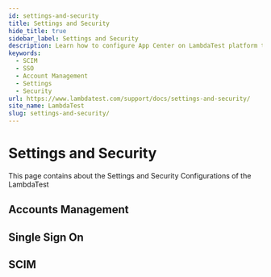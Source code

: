 ```yaml
---
id: settings-and-security
title: Settings and Security
hide_title: true
sidebar_label: Settings and Security
description: Learn how to configure App Center on LambdaTest platform to run App automation tests on real device cloud.
keywords:
  - SCIM
  - SSO
  - Account Management
  - Settings
  - Security
url: https://www.lambdatest.com/support/docs/settings-and-security/
site_name: LambdaTest
slug: settings-and-security/
---
```


<script type="application/ld+json"
      dangerouslySetInnerHTML={{ __html: JSON.stringify({
       "@context": "https://schema.org",
        "@type": "BreadcrumbList",
        "itemListElement": [{
          "@type": "ListItem",
          "position": 1,
          "name": "Home",
          "item": "https://www.lambdatest.com"
        },{
          "@type": "ListItem",
          "position": 2,
          "name": "Support",
          "item": "https://www.lambdatest.com/support/docs/"
        },{
          "@type": "ListItem",
          "position": 3,
          "name": "Settings and Security",
          "item": "https://www.lambdatest.com/support/docs/settings-and-security/"
        }]
      })
    }}
></script>

# Settings and Security

This page contains about the Settings and Security Configurations of the LambdaTest

## Accounts Management

## Single Sign On

## SCIM